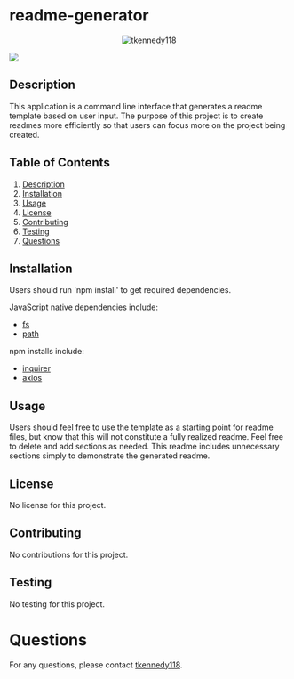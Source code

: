 # readme-generator 
<center><img src="https://avatars3.githubusercontent.com/u/16977628?s=25&v=4" alt="tkennedy118" /></center>

![](https://img.shields.io/badge/random-badge-blue?style=flat-square)

<a name="description"></a>
## Description
This application is a command line interface that generates a readme template based on user input. The purpose of this
project is to create readmes more efficiently so that users can focus more on the project being created. 

## Table of Contents
1. [ Description ](#description)
2. [ Installation ](#installation)
3. [ Usage ](#usage)
4. [ License ](#license)
5. [ Contributing ](#contributing)
6. [ Testing ](#testing)
7. [ Questions ](#questions)

<a name="installation"></a>
## Installation
Users should run 'npm install' to get required dependencies. 


JavaScript native dependencies include:
* [fs](https://www.npmjs.com/package/file-system)
* [path](https://www.npmjs.com/package/path)


npm installs include:
* [inquirer](https://www.npmjs.com/package/inquirer)
* [axios](https://www.npmjs.com/package/axios)

<a name="usage"></a>
## Usage
Users should feel free to use the template as a starting point for readme files, but know that this will not
constitute a fully realized readme. Feel free to delete and add sections as needed. This readme includes unnecessary 
sections simply to demonstrate the generated readme.

<a name="license"></a>
## License
No license for this project.

<a name="contributing"></a>
## Contributing
No contributions for this project.

<a name="testing"></a>
## Testing
No testing for this project.

<a name="questions"></a><a name="description"></a>
# Questions
For any questions, please contact [tkennedy118](http://github.com/tkennedy118).
